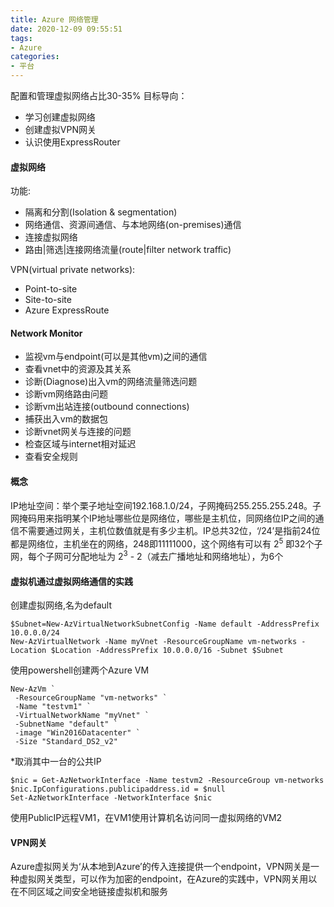 ```yaml
---
title: Azure 网络管理
date: 2020-12-09 09:55:51
tags:
- Azure
categories: 
- 平台
---
```

配置和管理虚拟网络占比30-35%
目标导向：
+ 学习创建虚拟网络
+ 创建虚拟VPN网关
+ 认识使用ExpressRouter
#### 虚拟网络
功能:
+ 隔离和分割(Isolation & segmentation)
+ 网络通信、资源间通信、与本地网络(on-premises)通信
+ 连接虚拟网络
+ 路由|筛选|连接网络流量(route|filter network traffic)

VPN(virtual private networks):
+ Point-to-site
+ Site-to-site
+ Azure ExpressRoute
#### Network Monitor
+ 监视vm与endpoint(可以是其他vm)之间的通信
+ 查看vnet中的资源及其关系
+ 诊断(Diagnose)出入vm的网络流量筛选问题
+ 诊断vm网络路由问题
+ 诊断vm出站连接(outbound connections)
+ 捕获出入vm的数据包
+ 诊断vnet网关与连接的问题
+ 检查区域与internet相对延迟
+ 查看安全规则
#### 概念
IP地址空间：举个栗子地址空间192.168.1.0/24，子网掩码255.255.255.248。子网掩码用来指明某个IP地址哪些位是网络位，哪些是主机位，同网络位IP之间的通信不需要通过网关，主机位数值就是有多少主机。IP总共32位，‘/24’是指前24位都是网络位，主机坐在的网络，248即11111000，这个网络有可以有 2<sup>5</sup> 即32个子网，每个子网可分配地址为 2<sup>3</sup> - 2（减去广播地址和网络地址），为6个
#### 虚拟机通过虚拟网络通信的实践
创建虚拟网络,名为default
```
$Subnet=New-AzVirtualNetworkSubnetConfig -Name default -AddressPrefix 10.0.0.0/24
New-AzVirtualNetwork -Name myVnet -ResourceGroupName vm-networks -Location $Location -AddressPrefix 10.0.0.0/16 -Subnet $Subnet
```
使用powershell创建两个Azure VM
```
New-AzVm `
 -ResourceGroupName "vm-networks" `
 -Name "testvm1" `
 -VirtualNetworkName "myVnet" `
 -SubnetName "default" `
 -image "Win2016Datacenter" `
 -Size "Standard_DS2_v2"
```
*取消其中一台的公共IP
```
$nic = Get-AzNetworkInterface -Name testvm2 -ResourceGroup vm-networks
$nic.IpConfigurations.publicipaddress.id = $null
Set-AzNetworkInterface -NetworkInterface $nic
```
使用PublicIP远程VM1，在VM1使用计算机名访问同一虚拟网络的VM2

#### VPN网关
Azure虚拟网关为‘从本地到Azure’的传入连接提供一个endpoint，VPN网关是一种虚拟网关类型，可以作为加密的endpoint，在Azure的实践中，VPN网关用以在不同区域之间安全地链接虚拟机和服务
